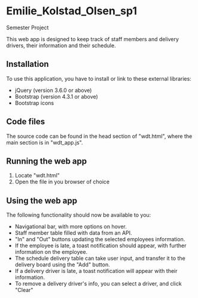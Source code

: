 # Emilie_Kolstad_Olsen_sp1

Semester Project

This web app is designed to keep track of staff members and delivery drivers, their information and their schedule.

## Installation

To use this application, you have to install or link to these external libraries:

- jQuery (version 3.6.0 or above)
- Bootstrap (version 4.3.1 or above)
- Bootstrap icons

## Code files

The source code can be found in the head section of "wdt.html", where the main section is in "wdt_app.js".

## Running the web app

1. Locate "wdt.html"
2. Open the file in you browser of choice

## Using the web app

The following functionality should now be available to you:

- Navigational bar, with more options on hover.
- Staff member table filled with data from an API.
- "In" and "Out" buttons updating the selected employees information.
- If the employee is late, a toast notification should appear, with further information on the employee.
- The schedule delivery table can take user input, and transfer it to the delivery board using the "Add" button.
- If a delivery driver is late, a toast notification will appear with their information.
- To remove a delivery driver's info, you can select a driver, and click "Clear"
